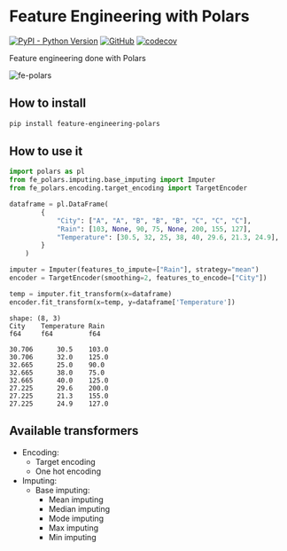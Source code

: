 # Feature Engineering with Polars
[![PyPI - Python Version](https://img.shields.io/pypi/pyversions/feature-engineering-polars?logo=Python)](https://pypi.org/project/feature-engineering-polars/)
[![GitHub](https://img.shields.io/github/license/jordandelbar/feature-engineering-polars)](https://github.com/jordandelbar/feature-engineering-polars/blob/main/LICENSE.md)
[![codecov](https://codecov.io/gh/jordandelbar/feature-engineering-polars/branch/main/graph/badge.svg?token=TUKAPUHHEV)](https://codecov.io/gh/jordandelbar/feature-engineering-polars)

Feature engineering done with Polars

![fe-polars](https://user-images.githubusercontent.com/35341015/229273836-9f87fd67-2011-4aa9-a7d8-680795d75259.png)

## How to install

```bash
pip install feature-engineering-polars
```

## How to use it

```python
import polars as pl
from fe_polars.imputing.base_imputing import Imputer
from fe_polars.encoding.target_encoding import TargetEncoder

dataframe = pl.DataFrame(
        {
            "City": ["A", "A", "B", "B", "B", "C", "C", "C"],
            "Rain": [103, None, 90, 75, None, 200, 155, 127],
            "Temperature": [30.5, 32, 25, 38, 40, 29.6, 21.3, 24.9],
        }
    )

imputer = Imputer(features_to_impute=["Rain"], strategy="mean")
encoder = TargetEncoder(smoothing=2, features_to_encode=["City"])

temp = imputer.fit_transform(x=dataframe)
encoder.fit_transform(x=temp, y=dataframe['Temperature'])
```
```
shape: (8, 3)
City	Temperature	Rain
f64	    f64	        f64

30.706	    30.5	103.0
30.706	    32.0	125.0
32.665	    25.0	90.0
32.665	    38.0	75.0
32.665	    40.0	125.0
27.225	    29.6	200.0
27.225	    21.3	155.0
27.225	    24.9	127.0
```

## Available transformers

- Encoding:
    - Target encoding
    - One hot encoding
- Imputing:
    - Base imputing:
        - Mean imputing
        - Median imputing
        - Mode imputing
        - Max imputing
        - Min imputing
